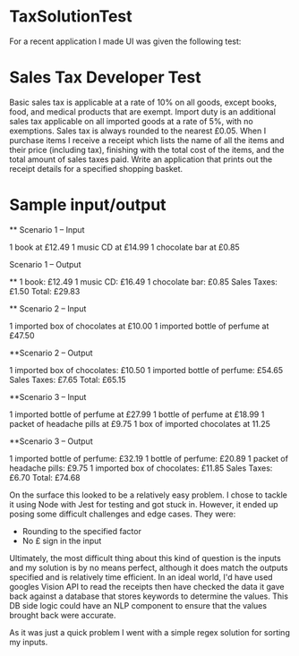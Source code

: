 # TaxSolutionTest
 For a recent application I made UI was given the following test: 

# Sales Tax Developer Test

Basic sales tax is applicable at a rate of 10% on all goods, except books, food, and medical products
that are exempt. Import duty is an additional sales tax applicable on all imported goods at a rate of
5%, with no exemptions. Sales tax is always rounded to the nearest £0.05.
When I purchase items I receive a receipt which lists the name of all the items and their price
(including tax), finishing with the total cost of the items, and the total amount of sales taxes paid.
Write an application that prints out the receipt details for a specified shopping basket.

# Sample input/output

** Scenario 1 – Input

1 book at £12.49
1 music CD at £14.99
1 chocolate bar at £0.85

Scenario 1 – Output

** 1 book: £12.49
1 music CD: £16.49
1 chocolate bar: £0.85
Sales Taxes: £1.50
Total: £29.83

** Scenario 2 – Input

1 imported box of chocolates at £10.00
1 imported bottle of perfume at £47.50

**Scenario 2 – Output

1 imported box of chocolates: £10.50
1 imported bottle of perfume: £54.65
Sales Taxes: £7.65
Total: £65.15

**Scenario 3 – Input

1 imported bottle of perfume at £27.99
1 bottle of perfume at £18.99
1 packet of headache pills at £9.75
1 box of imported chocolates at 11.25

**Scenario 3 – Output

1 imported bottle of perfume: £32.19
1 bottle of perfume: £20.89
1 packet of headache pills: £9.75
1 imported box of chocolates: £11.85
Sales Taxes: £6.70
Total: £74.68

On the surface this looked to be a relatively easy problem. I chose to tackle it using Node with Jest for testing and got stuck in. However, it ended up posing some difficult challenges and edge cases. 
 They were: 
 
* Rounding to the specified factor 
* No £ sign in the input

Ultimately, the most difficult thing about this kind of question is the inputs and my solution is by no means perfect, although it does match the outputs specified and is relatively time efficient.
In an ideal world, I'd have used googles Vision API to read the receipts then have checked the data it gave back against a database that stores keywords to determine the values. This DB side logic
could have an NLP component to ensure that the values brought back were accurate. 

As it was just a quick problem I went with a simple regex solution for sorting my inputs. 


